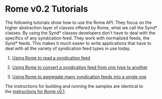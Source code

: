 # Rome v0.2 Tutorials


The following tutorials show how to use the Rome API. They focus on the higher abstraction layer of classes offered by Rome, what we call the Synd\* classes. By using the Synd\* classes developers don't have to deal with the specifics of any syndication feed. They work with normalized feeds, the Synd\* feeds. This makes it much easier to write applications that have to deal with all the variety of syndication feed types in use today.


 
1. [Using Rome to read a syndication feed](RomeV0.2TutorialUsingRomeToReadASyndicationFeed.html)
 
1. [Using Rome to convert a syndication feed from one type to another](RomeV0.2TutorialUsingRomeToConvertASyndicationFeedFromOneTypeToAnother.html)
 
1. [Using Rome to aggregate many syndication feeds into a single one](RomeV0.2TutorialUsingRomeToAggregateManySyndicationFeedsIntoASingleOne.html)
 


The instructions for building and running the samples are identical to the [instructions for Rome v0.1](../../ROME0.1Beta/RomeV0.1Tutorials/RomeV0.1HowToBuildAndRunTheTutorialsSampleCode.html).

